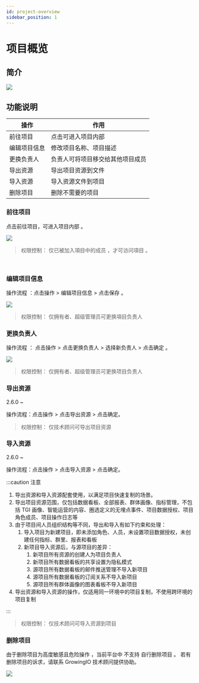 ```yaml
---
id: project-overview
sidebar_position: 1
---
```


# 项目概览

## 简介[](#jian-jie)

![](/img/assets-M2qbZInaXgdm8kkNosp-MkHAw35zOpUAKk8Gkij-MkHB27R_bgbDcdnHI1Timage.png)

## 功能说明[](#gong-neng-shuo-ming)

| 操作         | 作用                             |
| ------------ | -------------------------------- |
| 前往项目     | 点击可进入项目内部               |
| 编辑项目信息 | 修改项目名称、项目描述           |
| 更换负责人   | 负责人可将项目移交给其他项目成员 |
| 导出资源     | 导出项目资源到文件               |
| 导入资源     | 导入资源文件到项目               |
| 删除项目     | 删除不需要的项目                 |

### 前往项目[](#qian-wang-xiang-mu)

点击前往项目，可进入项目内部 。

![](/img/assets-M2qbZInaXgdm8kkNosp-MkHAw35zOpUAKk8Gkij-MkHB74Z4qZwyZyVyaP-image.png)

> 权限控制： 仅已被加入項目中的成员 ，才可访问項目 。

​

### 编辑项目信息[](#bian-ji-xiang-mu-xin-xi)

操作流程 ：点击操作 > 编辑项目信息 > 点击保存 。

![](/img/assets-M2qbZInaXgdm8kkNosp-MkHAw35zOpUAKk8Gkij-MkHBC16OvJjReQwgkUtimage.png)

> 权限控制： 仅拥有者、超级管理员可更换項目负责人

### 更换负责人[](#geng-huan-fu-ze-ren)

操作流程 ： 点击操作 > 点击更换负责人 > 选择新负责人 > 点击确定 。

![](/img/assets-M2qbZInaXgdm8kkNosp-MkHAw35zOpUAKk8Gkij-MkHBHGojX9wefK_F5iVimage.png)

> 权限控制： 仅拥有者、超级管理员可更换项目负责人

### 导出资源

<span class="theme-doc-version-badge badge badge--secondary">2.6.0 ~</span>

操作流程：点击操作 > 点击导出资源 > 点击确定。

> 权限控制： 仅技术顾问可导出项目资源

### 导入资源

<span class="theme-doc-version-badge badge badge--secondary">2.6.0 ~</span>

操作流程：点击操作 > 点击导入资源 > 点击确定。

:::caution 注意

1. 导出资源和导入资源配套使用，以满足项目快速复制的场景。
2. 导出项目资源范围，仅包括数据看板、全部报表、群体画像、指标管理，不包括 TGI 画像、智能运营的内容、圈选定义的无埋点事件、项目数据授权、项目角色成员、项目操作日志等
3. 由于项目间人员组织结构等不同，导出和导入有如下约束和处理：
   1. 导入项目为新建项目，即未添加角色、人员，未设置项目数据授权，未创建任何指标、群里、报表和看板
   2. 新项目导入资源后，与源项目的差异：
      1. 新项目所有资源的创建人为项目负责人
      2. 新项目所有数据看板的共享设置为隐私模式
      3. 源项目所有数据看板的邮件推送管理不导入新项目
      4. 源项目所有数据看板的订阅关系不导入新项目
      5. 源项目所有群体画像的图表看板不导入新项目
4. 导出资源和导入资源的操作，仅适用同一环境中的项目复制，不使用跨环境的项目复制

:::

> 权限控制： 仅技术顾问可导入资源到项目

### 删除项目[](#shan-chu-xiang-mu)

由于删除项目为高度敏感且危险操作 ，当前平台中 不支持 自行删除项目 。 若有删除项目的诉求，请联系 GrowingIO 技术顾问提供协助。

![](/img/assets-M2qbZInaXgdm8kkNosp-MkHAw35zOpUAKk8Gkij-MkHBOs_OoFmFdC-flhpimage.png)
